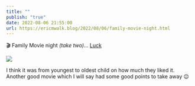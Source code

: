 ```yaml
---
title: ""
publish: "true"
date: 2022-08-06 21:55:00
url: https://ericmwalk.blog/2022/08/06/family-movie-night.html
---
```


🎬 Family Movie night *(take two)*… [Luck](https://imdb.com/title/tt7214954/)

![](https://ericmwalk.blog/uploads/2022/447b99f677.jpg)

I think it was from youngest to oldest child on how much they liked it. Another good movie which I will say had some good points to take away 😉